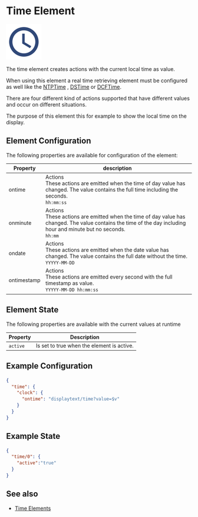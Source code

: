 # Time Element

<div class="excerpt">
  <img src="/i/time.svg">
  <p>The time element creates actions with the current local time as value.</p>
</div>

When using this element a real time retrieving element must be configured as well like the [NTPTime](elements/ntptime) , [DSTime](elements/dstime) or [DCFTime](elements/dcftime).

There are four different kind of actions supported that have different values and occur on different situations.

The purpose of this element this for example to show the local time on the display.


## Element Configuration

The following properties are available for configuration of the element:

| Property    | description                                                                                                                                                     |
| ----------- | --------------------------------------------------------------------------------------------------------------------------------------------------------------- |
| ontime      | Actions<br>These actions are emitted when the time of day value has changed. The value contains the full time including the seconds.<br> `hh:mm:ss`                        |
| onminute    | Actions<br>These actions are emitted when the time of day value has changed. The value contains the time of the day including hour and minute but no seconds. <br> `hh:mm` |
| ondate      | Actions<br>These actions are emitted when the date value has changed. The value contains the full date without the time.<br>  `YYYYY-MM-DD`                                |
| ontimestamp | Actions<br>These actions are emitted every second with the full timestamp as value.<br> `YYYYY-MM-DD hh:mm:ss`                                                             |


## Element State

The following properties are available with the current values at runtime

| Property | Description                                  |
| -------- | -------------------------------------------- |
| `active` | Is set to true when the element is active.   |

## Example Configuration

```JSON
{
  "time": {
    "clock": {
      "ontime": "displaytext/time?value=$v"
    }
  }
}
```

## Example State

```JSON
{
  "time/0": {
    "active":"true"
  }
}
```

## See also

* [Time Elements](timeelements)


